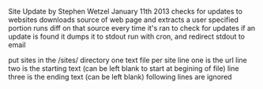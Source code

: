 Site Update by Stephen Wetzel January 11th 2013
checks for updates to websites
downloads source of web page and extracts a user specified portion
runs diff on that source every time it's ran to check for updates
if an update is found it dumps it to stdout
run with cron, and redirect stdout to email 

put sites in the /sites/ directory
one text file per site
line one is the url
line two is the starting text (can be left blank to start at begining of file)
line three is the ending text (can be left blank)
following lines are ignored
